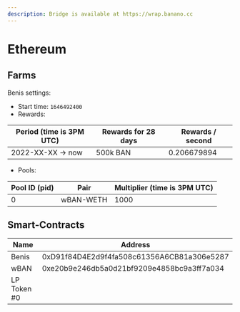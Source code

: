```yaml
---
description: Bridge is available at https://wrap.banano.cc
---
```


# Ethereum

## Farms <a href="#farms" id="farms"></a>

Benis settings:

* Start time: `1646492400`
* Rewards:

| Period (time is 3PM UTC) | Rewards for 28 days | Rewards / second |
| ------------------------ | ------------------- | ---------------- |
| 2022-XX-XX -> now        | 500k BAN            | 0.206679894      |



* Pools:

| Pool ID (pid) | Pair      | Multiplier (time is 3PM UTC) |
| ------------- | --------- | ---------------------------- |
| 0             | wBAN-WETH | 1000                         |

## Smart-Contracts <a href="#smart-contracts" id="smart-contracts"></a>

| Name        | Address                                    |
| ----------- | ------------------------------------------ |
| Benis       | 0xD91f84D4E2d9f4fa508c61356A6CB81a306e5287 |
| wBAN        | 0xe20b9e246db5a0d21bf9209e4858bc9a3ff7a034 |
| LP Token #0 |                                            |
